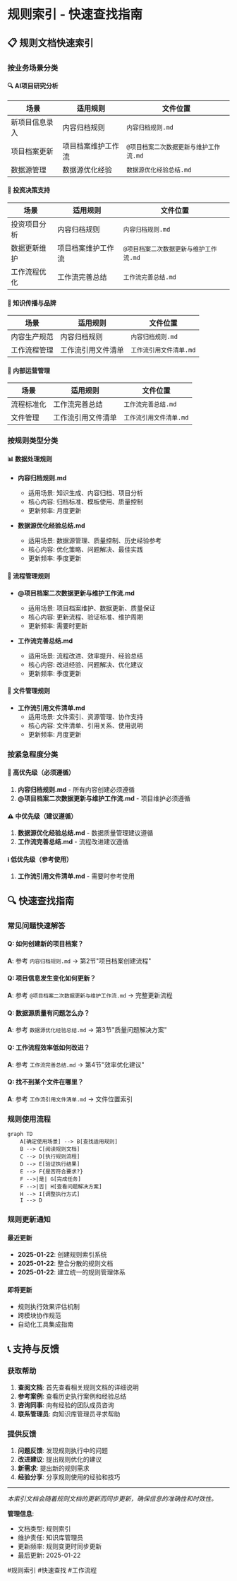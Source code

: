 # 规则索引 - 快速查找指南

## 📋 规则文档快速索引

### 按业务场景分类

#### 🔍 AI项目研究分析
| 场景 | 适用规则 | 文件位置 |
|------|----------|----------|
| 新项目信息录入 | 内容归档规则 | `内容归档规则.md` |
| 项目档案更新 | 项目档案维护工作流 | `@项目档案二次数据更新与维护工作流.md` |
| 数据源管理 | 数据源优化经验 | `数据源优化经验总结.md` |

#### 💼 投资决策支持
| 场景 | 适用规则 | 文件位置 |
|------|----------|----------|
| 投资项目分析 | 内容归档规则 | `内容归档规则.md` |
| 数据更新维护 | 项目档案维护工作流 | `@项目档案二次数据更新与维护工作流.md` |
| 工作流程优化 | 工作流完善总结 | `工作流完善总结.md` |

#### 📢 知识传播与品牌
| 场景 | 适用规则 | 文件位置 |
|------|----------|----------|
| 内容生产规范 | 内容归档规则 | `内容归档规则.md` |
| 工作流程管理 | 工作流引用文件清单 | `工作流引用文件清单.md` |

#### 🏢 内部运营管理
| 场景 | 适用规则 | 文件位置 |
|------|----------|----------|
| 流程标准化 | 工作流完善总结 | `工作流完善总结.md` |
| 文件管理 | 工作流引用文件清单 | `工作流引用文件清单.md` |

### 按规则类型分类

#### 📊 数据处理规则
- **内容归档规则.md**
  - 适用场景: 知识生成、内容归档、项目分析
  - 核心内容: 归档标准、模板使用、质量控制
  - 更新频率: 月度更新

- **数据源优化经验总结.md**
  - 适用场景: 数据源管理、质量控制、历史经验参考
  - 核心内容: 优化策略、问题解决、最佳实践
  - 更新频率: 季度更新

#### 🔄 流程管理规则
- **@项目档案二次数据更新与维护工作流.md**
  - 适用场景: 项目档案维护、数据更新、质量保证
  - 核心内容: 更新流程、验证标准、维护周期
  - 更新频率: 需要时更新

- **工作流完善总结.md**
  - 适用场景: 流程改进、效率提升、经验总结
  - 核心内容: 改进经验、问题解决、优化建议
  - 更新频率: 季度更新

#### 📁 文件管理规则
- **工作流引用文件清单.md**
  - 适用场景: 文件索引、资源管理、协作支持
  - 核心内容: 文件清单、引用关系、使用说明
  - 更新频率: 月度更新

### 按紧急程度分类

#### 🚨 高优先级（必须遵循）
1. **内容归档规则.md** - 所有内容创建必须遵循
2. **@项目档案二次数据更新与维护工作流.md** - 项目维护必须遵循

#### ⚠️ 中优先级（建议遵循）
1. **数据源优化经验总结.md** - 数据质量管理建议遵循
2. **工作流完善总结.md** - 流程改进建议遵循

#### ℹ️ 低优先级（参考使用）
1. **工作流引用文件清单.md** - 需要时参考使用

## 🔍 快速查找指南

### 常见问题快速解答

#### Q: 如何创建新的项目档案？
**A**: 参考 `内容归档规则.md` → 第2节"项目档案创建流程"

#### Q: 项目信息发生变化如何更新？
**A**: 参考 `@项目档案二次数据更新与维护工作流.md` → 完整更新流程

#### Q: 数据源质量有问题怎么办？
**A**: 参考 `数据源优化经验总结.md` → 第3节"质量问题解决方案"

#### Q: 工作流程效率低如何改进？
**A**: 参考 `工作流完善总结.md` → 第4节"效率优化建议"

#### Q: 找不到某个文件在哪里？
**A**: 参考 `工作流引用文件清单.md` → 文件位置索引

### 规则使用流程

```mermaid
graph TD
    A[确定使用场景] --> B[查找适用规则]
    B --> C[阅读规则文档]
    C --> D[执行规则流程]
    D --> E[验证执行结果]
    E --> F{是否符合要求?}
    F -->|是| G[完成任务]
    F -->|否| H[查看问题解决方案]
    H --> I[调整执行方式]
    I --> D
```

### 规则更新通知

#### 最近更新
- **2025-01-22**: 创建规则索引系统
- **2025-01-22**: 整合分散的规则文档
- **2025-01-22**: 建立统一的规则管理体系

#### 即将更新
- 规则执行效果评估机制
- 跨模块协作规范
- 自动化工具集成指南

## 📞 支持与反馈

### 获取帮助
1. **查阅文档**: 首先查看相关规则文档的详细说明
2. **参考案例**: 查看历史执行案例和经验总结
3. **咨询同事**: 向有经验的团队成员咨询
4. **联系管理员**: 向知识库管理员寻求帮助

### 提供反馈
1. **问题反馈**: 发现规则执行中的问题
2. **改进建议**: 提出规则优化的建议
3. **新需求**: 提出新的规则需求
4. **经验分享**: 分享规则使用的经验和技巧

---

*本索引文档会随着规则文档的更新而同步更新，确保信息的准确性和时效性。*

**管理信息**:
- 文档类型: 规则索引
- 维护责任: 知识库管理员
- 更新频率: 规则变更时同步更新
- 最后更新: 2025-01-22

#规则索引 #快速查找 #工作流程